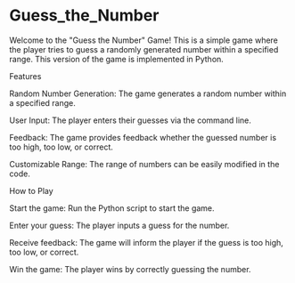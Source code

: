 # Guess_the_Number
Welcome to the "Guess the Number" Game! This is a simple game where the player tries to guess a randomly generated number within a specified range. This version of the game is implemented in Python.

Features

Random Number Generation: The game generates a random number within a specified range.

User Input: The player enters their guesses via the command line.

Feedback: The game provides feedback whether the guessed number is too high, too low, or correct.

Customizable Range: The range of numbers can be easily modified in the code.


How to Play

Start the game: Run the Python script to start the game.

Enter your guess: The player inputs a guess for the number.

Receive feedback: The game will inform the player if the guess is too high, too low, or correct.

Win the game: The player wins by correctly guessing the number.
